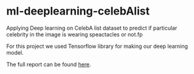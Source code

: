 # ml-deeplearning-celebAlist
Applying Deep learning on CelebA list dataset to predict if particular celebrity in the image is wearing speactacles or not.fp

For this project we used Tensorflow library for making our deep learning model.

The full report can be found <a href="https://github.com/K10shah/ml-deeplearning-celebAlist/blob/dev/proj4.pdf">here</a>.
